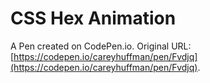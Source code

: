 # CSS Hex Animation

A Pen created on CodePen.io. Original URL: [https://codepen.io/careyhuffman/pen/Fvdjq](https://codepen.io/careyhuffman/pen/Fvdjq).



